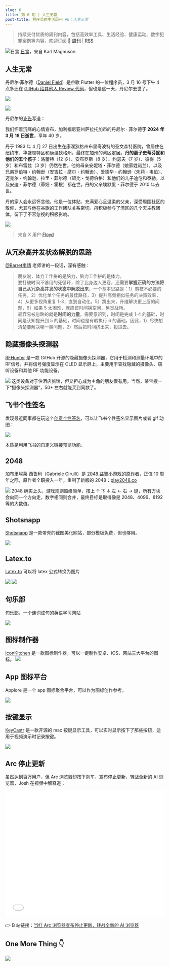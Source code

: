 ```yaml
---
slug: 6
title: 第 6 期 | 人生无常
post-title: 程序员的生活周刊 #6：人生无常
---
```


> 持续交付优质的周刊内容，包括高效率工具、生活经验、健康运动、数字犯罪案例等内容，欢迎订阅 📶 [周刊](https://wukaipeng.com/weekly) | [RSS](https://wukaipeng.com/weekly/rss.xml)


![日食](https://img.wukaipeng.com//2024/10/31-235444-RIPdnr-9ee0164d68e34a6983ddfe6dee4f2d12.jpeg)
[日食](https://unsplash.com/photos/solar-eclipse-digital-wallpaper-LaHgrqo1ZRk)，来自 Karl Magnuson



## 人生无常

丹尼尔·菲尔德（[Daniel Field](https://github.com/dnfield)）是谷歌 Flutter 的一位程序员，3 月 16 号下午 4 点多还在 [GitHub 给其他人 Review 代码](https://github.com/flutter/engine/pull/51334)，但也是这一天，丹尼尔去世了。

![](https://img.wukaipeng.com//2024/10/31-235444-XzafKw-be3a55d98255433baee0dd55e783f5bd.png)

![](https://img.wukaipeng.com//2024/10/31-235445-992tZy-cf5f162028b24641b0a3944321019e59.png)

丹尼尔的[讣告](https://www.darlingfischer.com/obituaries/Daniel-Field?obId=31046306)写道：

我们怀着沉痛的心情宣布，加利福尼亚州萨拉托加市的丹尼尔 · 菲尔德**于 2024 年 3 月 16 日逝世**，享年 40 岁。

丹于 1983 年 4 月 27 日出生在康涅狄格州布里奇波特的圣文森特医院，曾居住在纽约市、华盛顿特区和康涅狄格州，最终在加州的湾区定居。**丹的妻子史蒂芬妮和他们的五个孩子**：洛蕾特（12 岁）、安布罗斯（8 岁）、约瑟夫（7 岁）、彼得（5 岁）和布雷兹（3 岁）仍然在世。他的母亲安妮塔・菲尔德（娘家姓诺兰），以及兄弟罗伯特・约翰逊（安吉拉・摩尔・约翰逊）、爱德华・约翰逊（朱莉・韦伯）、迈克尔・约翰逊、拉里・菲尔德（黛比・戈德伯格）和他们的儿子迪伦和泰勒，以及安迪・菲尔德（蒂娅・霍根）都在世。丹的父亲埃默里・菲尔德于 2010 年去世。

丹的家人会永远怀念他。他是一位体贴、充满爱心且温柔的父亲，深受周围社区的敬仰，尤其与他在谷歌的工作团队关系密切。丹积极参与了湾区的几个天主教团体，留下了不容忽视的积极影响。

![](https://i-blog.csdnimg.cn/direct/cad63818ca8645839997886ea4c6f8a5.png)


> 来自 X 用户 [Floyd](https://x.com/_hisriver/status/1851123868846772339)


## 从冗杂高并发状态解脱的思路

[@Barret李靖](https://x.com/Barret_China) 老师讲的一段话，深有感触：

> 朋友说，体力工作拼的是脑力，脑力工作拼的是体力。
> <br/>
> 要打破时间不够用的死循环，除了比身边人更卷，还需要**掌握正确的方法将自己从冗杂高并发的状态中解脱出来**，一个基本思路是：1）剪枝不必要的任务，2）优化单个任务的最佳路径，3）提升高频相似任务的决策效率，4）从更多视角重复 1-3，直到自动化，5）跳出来，升维解决更上层的问题，6）如果 5 太困难，就应该时间换空间，另觅战场。
> <br/>
> 最容易被忽略的就是**时间的力量**，需要意识到，时间是完成 1-4 的基础，时间是认知提升到 5 的基础，时间也是有暇执行 6 的基础。因此，1）尽快想清楚要解决哪一类问题，2）然后把时间挤出来，投进去。



## 隐藏摄像头探测器

[RFHunter](https://github.com/RamboRogers/rfhunter) 是一款 GitHub 开源的隐藏摄像头探测器，它用于检测和测量环境中的RF信号，并将信号强度显示在 OLED 显示屏上，主要用于查找隐藏的摄像头、窃听设备和其他 RF 功能设备。

![](https://img.wukaipeng.com//2024/10/31-235449-wnCwsi-476ce162dc8b42d8bd10ccc26fee1dd6.png)
这类设备对于住酒店旅馆，但又担心成为主角的朋友很有用。当然，某宝搜一下“摄像头探测器”，50+ 左右就能买到同款了。


## 飞书个性签名

发现最近同事都在玩这个[创意个性签名](https://ituhdo1hkk.feishu.cn/docx/Lw0xdER0qoExN3xgP7Fc9AItnob)，可以让飞书个性签名显示图片或者 gif 动图：

![](https://img.wukaipeng.com//2024/10/31-235450-4UN0as-e21a8321ee8f4f97b91520d442cab1d6.gif)

本质是利用飞书的自定义链接预览功能。

## 2048

加布里埃莱·西鲁利（Gabriele Cirulli）是 [2048 益智小游戏的原作者](https://news.ycombinator.com/item?id=41934746)，正值 10 周年之际，原作者全职投入一年，重制了新版的 2048：[play2048.co](https://play2048.co/classic)

![](https://img.wukaipeng.com//2024/10/31-235451-pauLBo-ce6888863bc6442684a12e3ce86ffa9c.png)
2048 确实上头，游戏规则超级简单，按上 ↑ 下 ↓ 左 ← 右 → 键，所有方块会向同一个方向走，数字相同则合并，最终目标是取得像是 2048、4096、8192 等的大数值。





## Shotsnapp
[Shotsnapp](https://app.shotsnapp.com/) 是一款带壳的截图美化网站，部分模板免费，但也够用。

![](https://img.wukaipeng.com//2024/10/31-235456-otkP5F-6de99013a2194285a92c93b262f54901.png)


## Latex.to

[Latex.to](https://latex.to) 可以将 latex 公式转换为图片



![](https://img.wukaipeng.com//2024/10/31-235457-FHvKg8-6ef38bce34b34ce7a8f845890d2f25eb.png)
![](https://img.wukaipeng.com//2024/10/31-235457-W0t2RM-65264b76210a4609af9bf04760b96387.png)

## 句乐部

[句乐部](https://julebu.co/)，一个连词成句的英语学习网站

![](https://img.wukaipeng.com//2024/10/31-235459-HqINzq-4139ef1443e14db09b48506851d119be.png)


## 图标制作器

[IconKitchen](https://icon.kitchen/) 是一款图标制作器，可以一键制作安卓、iOS、网站三大平台的图标。
![](https://img.wukaipeng.com//2024/10/31-235500-o4tePF-692fc991ca64445db98709bd243063bc.png)

## App 图标平台

Applore 是一个 app 图标聚合平台，可以作为图标创作参考。

![](https://img.wukaipeng.com//2024/10/31-235503-r8t04f-1dcd46708519462191eab868583abc37.png)



## 按键显示

[KeyCastr](https://github.com/keycastr/keycastr) 是一款开源的 mac 按键显示工具，可以实时显示按下了那些按钮，适用于视频演示时记录按键。

 ![](https://img.wukaipeng.com//2024/10/31-235504-tnIFoX-6560b49a00be42beb00eb98402732f03.png)







## Arc 停止更新

虽然达到百万用户，但 Arc 浏览器却按下刹车，宣布停止更新，转战全新的 AI 浏览器，Josh 在视频中解释道：


<iframe src="//player.bilibili.com/player.html?isOutside=true&aid=113397052020890&bvid=BV1ezSVYtE6L&cid=26538675834&p=1&autoplay=0" scrolling="no" border="0" frameborder="no" framespacing="0" allowfullscreen="true" width="100%" height="400"></iframe>

👉 B 站链接：[当红 Arc 浏览器宣布停止更新，转战全新的 AI 浏览器](https://www.bilibili.com/video/BV1ezSVYtE6L/?vd_source=d5115cd530e622ee8034a1c341f2dff2)

## One More Thing 👇

![](https://img.wukaipeng.com//2024/10/24-234009-XOxg5f-%E7%A8%8B%E5%BA%8F%E5%91%98%E6%A5%B7%E9%B9%8F%20900600.png)
